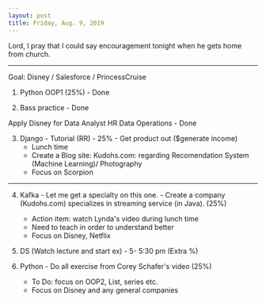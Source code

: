 ```yaml
---
layout: post
title: Friday, Aug. 9, 2019
---
```


Lord, I pray that I could say encouragement tonight when he gets home from church.
  
-------------------

Goal: Disney / Salesforce / PrincessCruise 

1. Python OOP1 (25%) - Done


2. Bass practice - Done

Apply Disney for Data Analyst HR Data Operations - Done


3. Django - Tutorial (RR) - 25% - Get product out ($generate income)
     - Lunch time
     - Create a Blog site: Kudohs.com: regarding Recomendation System (Machine Learning)/ Photography
     - Focus on Scorpion
  
-------------------

4. Kafka - Let me get a specialty on this one. - Create a company (Kudohs.com) specializes in streaming service (in Java). (25%)
     - Action item: watch Lynda's video during lunch time
     - Need to teach in order to understand better
     - Focus on Disney, Netflix


5. DS (Watch lecture and start ex) - 5- 5:30 pm (Extra %)


6. Python - Do all exercise from Corey Schafer's video (25%)
     - To Do: focus on OOP2, List, series etc.
     - Focus on Disney and any general companies
